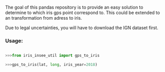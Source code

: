 The goal of this pandas repository is to provide an easy solution to determine to which iris gps point correspond to.
This could be extended to an transformation from adress to iris.

Due to legal uncertainties, you will have to download the IGN dataset first. 

### Usage:

 ```python

>>>from iris_insee_util import gps_to_iris

>>>gps_to_iris(lat, long, iris_year=2018)
 ```